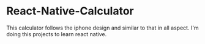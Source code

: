 # React-Native-Calculator
This calculator follows the iphone design and similar to that in all aspect. I'm doing this projects to learn react native.
